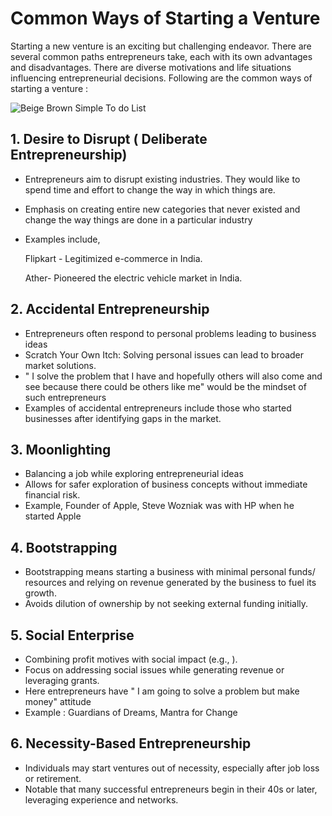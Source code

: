 # Common Ways of Starting a Venture

Starting a new venture is an exciting but challenging endeavor. There are several common paths entrepreneurs take, each with its own advantages and disadvantages. There are diverse motivations and life situations influencing entrepreneurial decisions. Following are the common ways of starting a venture : 

![Beige Brown Simple To do List](https://github.com/user-attachments/assets/6948840d-4c57-4dd2-b25a-c948a370e10c)


## 1. Desire to Disrupt ( Deliberate Entrepreneurship)
*  Entrepreneurs aim to disrupt existing industries. They would like to spend time and effort to change the way in which things are.
*  Emphasis on creating entire new categories that never existed and change the way things are done in a particular industry

*  Examples include,

   Flipkart - Legitimized e-commerce in India.
 
   Ather- Pioneered the electric vehicle market in India.

## 2. Accidental Entrepreneurship

*  Entrepreneurs often respond to personal problems leading to business ideas
*  Scratch Your Own Itch: Solving personal issues can lead to broader market solutions.
*  " I solve the problem that I have and hopefully others will also come and see because there could be others like me"
would be the mindset of such entrepreneurs
*  Examples of accidental entrepreneurs include those who started businesses after identifying gaps in the market.

  ## 3. Moonlighting 
*  Balancing a job while exploring entrepreneurial ideas
*  Allows for safer exploration of business concepts without immediate financial risk.
*  Example, Founder of Apple, Steve Wozniak was with HP when he  started Apple

## 4. Bootstrapping

*  Bootstrapping means starting a business with minimal personal funds/ resources and relying on revenue generated by the business to fuel its growth.
*  Avoids dilution of ownership by not seeking external funding initially.

## 5. Social Enterprise

*  Combining profit motives with social impact (e.g., ).
*  Focus on addressing social issues while generating revenue or leveraging grants.
*  Here entrepreneurs have " I am going to solve a problem but make money" attitude
*  Example : Guardians of Dreams, Mantra for Change

## 6. Necessity-Based Entrepreneurship

*  Individuals may start ventures out of necessity, especially after job loss or retirement.
*  Notable that many successful entrepreneurs begin in their 40s or later, leveraging experience and networks.















